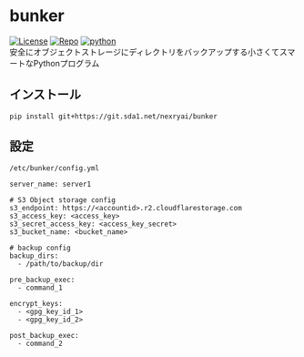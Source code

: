 # bunker
[![License](https://img.shields.io/badge/License-Apache_2.0-blue.svg?style=for-the-badge)](https://opensource.org/licenses/Apache-2.0)
[![Repo](https://img.shields.io/badge/nexryai%2Fbunker-master-lightgrey?style=for-the-badge&logo=gitlab)](https://git.freasearch.org/frea/search/)
[![python](https://img.shields.io/badge/python-EEE?style=for-the-badge&logo=python)](https://www.python.org/)
<br>
安全にオブジェクトストレージにディレクトリをバックアップする小さくてスマートなPythonプログラム

## インストール
`pip install git+https://git.sda1.net/nexryai/bunker`

## 設定
`/etc/bunker/config.yml`  
```
server_name: server1

# S3 Object storage config
s3_endpoint: https://<accountid>.r2.cloudflarestorage.com
s3_access_key: <access_key>
s3_secret_access_key: <access_key_secret>
s3_bucket_name: <bucket_name>

# backup config
backup_dirs:
  - /path/to/backup/dir
  
pre_backup_exec:
  - command_1

encrypt_keys:
  - <gpg_key_id_1>
  - <gpg_key_id_2>
  
post_backup_exec:
  - command_2
```
